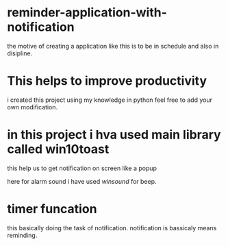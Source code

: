 # reminder-application-with-notification

the motive of creating a application like this is to be in schedule and also in disipline.
# This helps to improve productivity
i created this project using my knowledge in python feel free to add your own modification.

# in this project i hva used main library called win10toast 
this help us to get notification on screen like a popup

here for alarm sound i have used *winsound* for beep.


# timer funcation 
this basically doing the task of notification.
notification is bassicaly means reminding.

